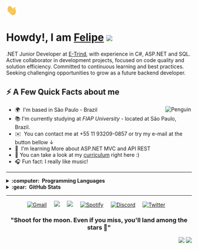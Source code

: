 <img width="30px" margin="0px" src="https://raw.githubusercontent.com/ABSphreak/ABSphreak/master/gifs/Hi.gif">
<h1>Howdy!, I am <a href="https://github.com/felipefzn">Felipe</a> <img height="30px" src="https://emojis.slackmojis.com/emojis/images/1531849430/4246/blob-sunglasses.gif?1531849430"></h1>
</h1>

.NET Junior Developer at [E-Trind](https://etrind.com.br/), with experience in C#, ASP.NET and SQL. Active collaborator in development projects, focused on code quality and solution efficiency. Committed to continuous learning and best practices. Seeking challenging opportunities to grow as a future backend developer.

## ⚡️ A Few Quick Facts about me
* 🌍  I'm based in São Paulo - Brazil
<img align="right" src="https://raw.githubusercontent.com/Tarikul-Islam-Anik/Animated-Fluent-Emojis/master/Emojis/Animals/Penguin.png" alt="Penguin" width="15%" /><br>
* 📚  I'm currently studying at _FIAP University_ - located at São Paulo, Brazil.
* ✉️  You can contact me at +55 11 93209-0857 or try my e-mail at the button bellow ↓
* 🧠  I'm learning More about ASP.NET MVC and API REST
* 📖  You can take a look at my [curriculum](https://github.com/ffaZan/curriculum/blob/main/Felipe_Fazan.pdf) right here :)
* 🎧  Fun fact: I really like music! 

<hr>

   <details>
  <summary><b>:computer: &nbsp;Programming Languages</b></summary>
  <br/>

![C#](https://img.shields.io/badge/C%23-239120.svg?&style=flat&logo=c-sharp&logoColor=white)&nbsp;
![.NET](https://img.shields.io/badge/.NET-512BD4.svg?&style=flat&logo=.net&logoColor=white)&nbsp;
![ASP.NET](https://img.shields.io/badge/ASP.NET-512BD4.svg?&style=flat&logo=.net&logoColor=white)&nbsp;
![ASP.NET MVC](https://img.shields.io/badge/ASP.NET%20MVC-512BD4.svg?&style=flat&logo=.net&logoColor=white)&nbsp;
![REST API](https://img.shields.io/badge/REST%20API-25D366.svg?&style=flat&logo=rest&logoColor=white)&nbsp;
![HTML](https://img.shields.io/badge/HTML5-E34F26.svg?&style=flat&logo=html5&logoColor=white)&nbsp;
![CSS](https://img.shields.io/badge/CSS3-%231572B6.svg?&style=flat&logo=css3&logoColor=white)&nbsp;
![Bootstrap](https://img.shields.io/badge/Bootstrap-563D7C.svg?&style=flat&logo=bootstrap&logoColor=white)&nbsp;
![JavaScript](https://img.shields.io/badge/JavaScript-F7DF1E.svg?&style=flat&logo=javascript&logoColor=black)&nbsp;
![SQL](https://img.shields.io/badge/SQL-4479A1.svg?&style=flat&logo=postgresql&logoColor=white)&nbsp;
![Git](https://img.shields.io/badge/Git-F05033.svg?&style=flat&logo=git&logoColor=white)&nbsp;

</details>

<details>
  <summary><b>:gear: &nbsp;GitHub Stats</b></summary>
  <br/>
    <p align="center">
        <img height="137px" src="https://github-readme-streak-stats.herokuapp.com/?user=felipefzn&hide_border=true&theme=nightowl" />
    </p>
    <p align="center">
        <img height="137px" src="https://github-readme-stats.vercel.app/api?username=felipefzn&hide_title=true&hide_border=true&show_icons=true&include_all_commits=true&count_private=true&line_height=21&theme=nightowl" /> <img height="137px" src="https://github-readme-stats.vercel.app/api/top-langs/?username=felipefzn&hide=html&hide_title=true&hide_border=true&layout=compact&langs_count=8&theme=nightowl" />
    </p>
</details>

<hr>

<p align="center"> 
  <a href="mailto:felipeffazandebrito@gmail.com"><img src="https://img.shields.io/badge/Gmail-D14836?style=for-the-badge&logo=gmail&logoColor=white" alt="Gmail"></a>&nbsp;&nbsp;&nbsp;&nbsp;
  <a href="https://www.instagram.com/felipe_fzn/"><img src="https://img.shields.io/badge/instagram-%23dc2743.svg?&style=for-the-badge&logo=instagram&logoColor=white" /></a>&nbsp;&nbsp;&nbsp;&nbsp;
  <a href="https://www.linkedin.com/in/felipefazan//"><img src="https://img.shields.io/badge/linkedin-%230077B5.svg?&style=for-the-badge&logo=linkedin&logoColor=white" /></a>&nbsp;&nbsp;&nbsp;&nbsp;
  <a href="https://open.spotify.com/user/rs2kuqdhcbyl4vgim0qwiao4s"><img src="https://img.shields.io/badge/Spotify-1ED760?style=for-the-badge&logo=spotify&logoColor=white" alt="Spotify"></a>&nbsp;&nbsp;&nbsp;&nbsp;
  <a href="https://discord.com/users/fznn"><img src="https://img.shields.io/badge/Discord-%237289DA?style=for-the-badge&logo=discord&logoColor=white" alt="Discord"></a>&nbsp;&nbsp;&nbsp;&nbsp;
  <a href="https://twitter.com/f_fznn"><img src="https://img.shields.io/badge/Twitter-%231DA1F2?style=for-the-badge&logo=twitter&logoColor=white" alt="Twitter"></a>&nbsp;&nbsp;&nbsp;&nbsp;
</p>


</div>
  
  <h3 align="center"> "Shoot for the moon. Even if you miss, you'll land among the stars 🚀" </h3>

<p align="right">
<img src="https://komarev.com/ghpvc/?username=felipefzn&style=plastic&label=Views">
<img src="https://badges.pufler.dev/visits/felipefzn/felipefzn?color=black&logo=github"/>
</p>
